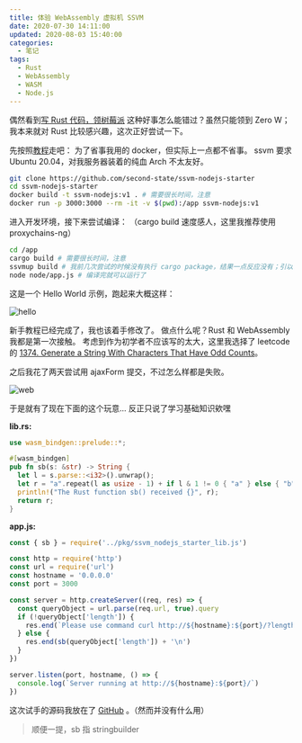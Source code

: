 ```yaml
---
title: 体验 WebAssembly 虚拟机 SSVM
date: 2020-07-30 14:11:00
updated: 2020-08-03 15:40:00
categories:
  - 笔记
tags:
  - Rust
  - WebAssembly
  - WASM
  - Node.js
---
```


偶然看到[写 Rust 代码，领树莓派](https://www.v2ex.com/t/693807)
这种好事怎么能错过？虽然只能领到 Zero W；我本来就对 Rust 比较感兴趣，这次正好尝试一下。

<!-- more -->

先按照[教程](https://www.secondstate.io/articles/get-started-with-rust-functions-in-node-zh/)走吧：
为了省事我用的 docker，但实际上一点都不省事。
ssvm 要求 Ubuntu 20.04，对我服务器装着的纯血 Arch 不太友好。

```bash
git clone https://github.com/second-state/ssvm-nodejs-starter
cd ssvm-nodejs-starter
docker build -t ssvm-nodejs:v1 . # 需要很长时间，注意
docker run -p 3000:3000 --rm -it -v $(pwd):/app ssvm-nodejs:v1
```

进入开发环境，接下来尝试编译：
（cargo build 速度感人，这里我推荐使用 proxychains-ng）

```bash
cd /app
cargo build # 需要很长时间，注意
ssvmup build # 我前几次尝试的时候没有执行 cargo package，结果一点反应没有；引以为戒。
node node/app.js # 编译完就可以运行了
```

这是一个 Hello World 示例，跑起来大概这样：

![hello](https://cdn.jsdelivr.net/gh/kwaa/kwaa.github.io/source/_posts/ssvm-nodejs/hello.webp)

新手教程已经完成了，我也该着手修改了。
做点什么呢？Rust 和 WebAssembly 我都是第一次接触。
考虑到作为初学者不应该写的太大，这里我选择了 leetcode 的 [1374. Generate a String With Characters That Have Odd Counts](https://leetcode.com/problems/generate-a-string-with-characters-that-have-odd-counts/)。

之后我花了两天尝试用 ajaxForm 提交，不过怎么样都是失败。

![web](https://cdn.jsdelivr.net/gh/kwaa/kwaa.github.io/source/_posts/ssvm-nodejs/web.webp)

于是就有了现在下面的这个玩意... 反正只说了学习基础知识欸嘿

**lib.rs:**

```rust
use wasm_bindgen::prelude::*;

#[wasm_bindgen]
pub fn sb(s: &str) -> String {
  let l = s.parse::<i32>().unwrap();
  let r = "a".repeat(l as usize - 1) + if l & 1 != 0 { "a" } else { "b" };
  println!("The Rust function sb() received {}", r);
  return r;
}
```

**app.js:**

```js
const { sb } = require('../pkg/ssvm_nodejs_starter_lib.js')

const http = require('http')
const url = require('url')
const hostname = '0.0.0.0'
const port = 3000

const server = http.createServer((req, res) => {
  const queryObject = url.parse(req.url, true).query
  if (!queryObject['length']) {
    res.end(`Please use command curl http://${hostname}:${port}/?length=LENGTH \n`)
  } else {
    res.end(sb(queryObject['length']) + '\n')
  }
})

server.listen(port, hostname, () => {
  console.log(`Server running at http://${hostname}:${port}/`)
})
```

这次试手的源码我放在了 [GitHub](https://github.com/kwaa/ssvm-nodejs-starter) 。（然而并没有什么用）

> 顺便一提，sb 指 stringbuilder
